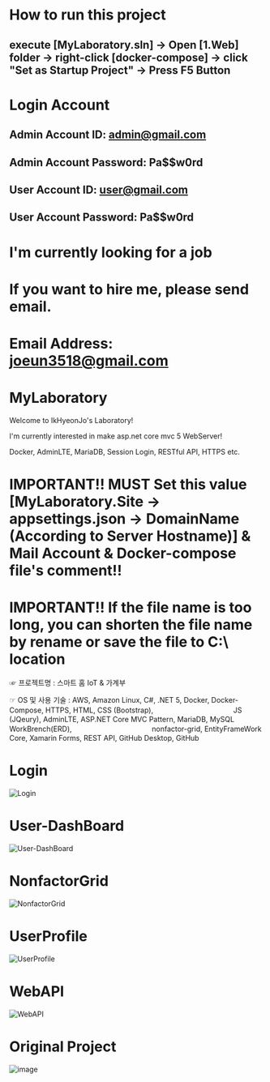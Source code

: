 # How to run this project

## execute [MyLaboratory.sln] -> Open [1.Web] folder -> right-click [docker-compose] -> click "Set as Startup Project" -> Press F5 Button

# Login Account

## Admin Account ID: admin@gmail.com
## Admin Account Password: Pa$$w0rd

## User Account ID: user@gmail.com
## User Account Password: Pa$$w0rd






# I'm currently looking for a job
# If you want to hire me, please send email. 
# Email Address: joeun3518@gmail.com

# MyLaboratory
Welcome to IkHyeonJo's Laboratory!

I'm currently interested in make asp.net core mvc 5 WebServer!

Docker, AdminLTE, MariaDB, Session Login, RESTful API, HTTPS etc.

# IMPORTANT!! MUST Set this value [MyLaboratory.Site -> appsettings.json -> DomainName (According to Server Hostname)] & Mail Account & Docker-compose file's comment!!
# IMPORTANT!! If the file name is too long, you can shorten the file name by rename or save the file to C:\ location

☞ 프로젝트명 : 스마트 홈 IoT & 가계부

☞ OS 및 사용 기술 : AWS, Amazon Linux, C#, .NET 5, Docker, Docker-Compose, HTTPS, HTML, CSS (Bootstrap), 
　　　　　　　　　　　JS (JQeury), AdminLTE, ASP.NET Core MVC Pattern, MariaDB, MySQL WorkBrench(ERD), 
　　　　　　　　　　　nonfactor-grid, EntityFrameWork Core, Xamarin Forms, REST API, GitHub Desktop, GitHub

# Login
![Login](https://user-images.githubusercontent.com/20404991/132020270-488a1ab7-448c-44d9-938a-40ce32d6d364.jpg)

# User-DashBoard
![User-DashBoard](https://user-images.githubusercontent.com/20404991/132020299-e5adb366-9041-44f9-ad56-f2bb606028d5.jpg)

# NonfactorGrid
![NonfactorGrid](https://user-images.githubusercontent.com/20404991/132020455-e66897ef-ece8-4e71-b323-6ebb72f6b110.jpg)

# UserProfile
![UserProfile](https://user-images.githubusercontent.com/20404991/132020484-4b633287-a1b1-48b0-8340-ae3ead83235a.jpg)

# WebAPI
![WebAPI](https://user-images.githubusercontent.com/20404991/132020514-13951172-3bcd-48a5-bfe0-a8328cdb766a.jpg)


# Original Project
![image](https://user-images.githubusercontent.com/20404991/133043989-7e532166-9b94-4516-a9cb-2be05631c470.png)
